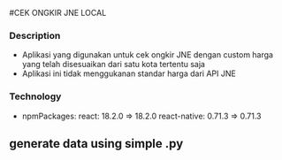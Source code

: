 #CEK ONGKIR JNE LOCAL

### Description
- Aplikasi yang digunakan untuk cek ongkir JNE dengan custom harga yang telah disesuaikan dari satu kota tertentu saja
- Aplikasi ini tidak menggukanan standar harga dari API JNE

### Technology
- npmPackages:
    react: 18.2.0 => 18.2.0 
    react-native: 0.71.3 => 0.71.3 


## generate data using simple .py 